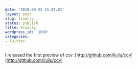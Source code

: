 ```yaml
---
date: '2010-09-25 15:24:01'
layout: post
slug: finally
status: publish
title: Finally
wordpress_id: '1008'
categories:
- Twitter
---
```


I released the first preview of ccv: [http://github.com/liuliu/ccv](http://github.com/liuliu/ccv)

